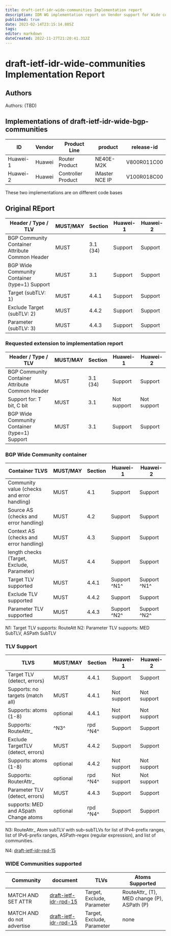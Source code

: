 ```yaml
---
title: draft-ietf-idr-wide-communities Implementation report
description: IDR WG implementation report on Vendor support for Wide communities
published: true
date: 2023-02-14T23:15:14.805Z
tags: 
editor: markdown
dateCreated: 2022-11-27T21:20:41.312Z
---
```


# draft-ietf-idr-wide-communities Implementation Report

## Authors

Authors: (TBD) 


## Implementations of draft-ietf-idr-wide-bgp-communities

|  ID      | Vendor | Product Line       | product        |  release-id |
|---|---|---|---|---|
| Huawei-1 | Huawei | Router Product     | NE40E-M2K      | V800R011C00 | 
| Huawei-2 | Huawei | Controller Product | iMaster NCE IP | V100R018C00 | 

These two implementations are on different code bases


## Original REport 


| Header / Type / TLV |	MUST/MAY |	Section |	Huawei-1 | Huawei-2 |
|---|---|---|---|---|
| BGP Community Container Attribute Common Header | MUST | 3.1 (34) |	Support |	Support |
| BGP Wide Community Container (type=1) Support	  | MUST | 3.1	| Support |	Support |
| Target (subTLV: 1) | MUST	| 4.4.1	| Support |	Support |
| Exclude Target (subTLV: 2) |	MUST | 4.4.2	| Support |	Support |
| Parameter (subTLV: 3)	| MUST	| 4.4.3 |	Support |	Support |

### Requested extension to implementation report

| Header / Type / TLV |	MUST/MAY | Section | Huawei-1 |	Huawei-2 | 
|---|---|---|---|---|
| BGP Community Container Attribute Common Header | MUST |	3.1 (34) | Support | Support |
| Support for: T bit, C bit |	MUST |	3.1	| Not support	| Not support |
| BGP Wide Community Container (type=1) Support |	MUST | 3.1 |	Support |	Support |

### BGP Wide Community container
| Container TLVS  |	MUST/MAY | Section |	Huawei-1 |	Huawei-2 | 
|---|---|---|---|---|
| Community value (checks and error handling) |	MUST  |	4.1	| Support	| Support |
| Source AS (checks and error handling) |	MUST	| 4.2	| Support |	Support |
| Context AS (checks and error handling) |	MUST | 4.3 | Support |	Support |
| length checks (Target, Exclude, Parameter) |	MUST |	4.4 |	Support |	Support |
| Target TLV supported | MUST |	4.4.1	| Support ^N1^ | Support ^N1^ | 
| Exclude TLV supported	  | MUST | 4.4.2 | Support	| Support |
| Parameter TLV supported	| MUST | 4.4.3 | Support ^N2^ |	Support ^N2^ |

N1: Target TLV supports: RouteAtt
N2: Parameter TLV supports: MED SubTLV, ASPath SubTLV

### TLV Support

| TLVS |	MUST/MAY | Section  |	Huawei-1 | Huawei-2 |
|---|---|---|---|---|
| Target TLV (detect, errors) |	MUST |	4.4.1 |	Support |	Support |
| Supports: no targets (match all) |	MUST |	4.4.1	| Not support |	Not support |
| Supports: atoms (1-8)	| optional | 4.4.1	| Not support	| Not support |
| Supports: RouteAttr_ |	^N3^ | rpd ^N4^  | Support |	Support |
| Exclude TargetTLV (detect, errors)| MUST | 4.4.2	| Support |	Support |
| Supports: atoms (1-8)	| optional |	4.4.2 |	Not support |	Not support |
| Supports: RouterAttr_ |	optional |	rpd ^N4^  |	Not support	| Not support |
| Parameter TLV (detect, errors) | MUST |	4.4.3 |	Support |	Support | 
| supports: MED and ASpath Change atoms	| optional | 	rpd ^N4^ | 	Support |	Support |

N3: RouteAttr_ Atom subTLV with sub-subTLVs for list of IPv4-prefix ranges, list of IPv6-prefix ranges, ASPath-regex (regular expression), and list of communities.

N4: [draft-ietf-idr-rpd-15](https://datatracker.ietf.org/doc/draft-ietf-idr-rpd/)


### WIDE Communities supported

| Community	| document | TLVs	| Atoms Supported |
|---|---|---|---|
| MATCH AND SET ATTR |	[draft-ietf-idr-rpd-15](https://datatracker.ietf.org/doc/draft-ietf-idr-rpd/) |	Target, Exclude, Parameter | RouteAttr_ (T), MED change (P), ASPath (P) |
| MATCH AND do not advertise | [draft-ietf-idr-rpd-15](https://datatracker.ietf.org/doc/draft-ietf-idr-rpd/) | Target, Exclude, Parameter |	none | 


